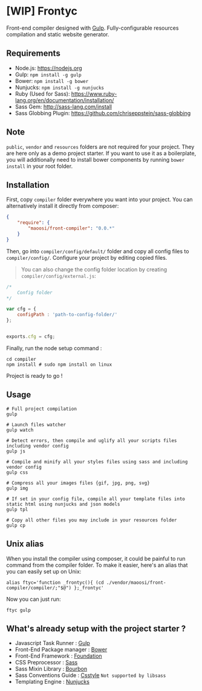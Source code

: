 #  [WIP] Frontyc

Front-end compiler designed with [Gulp](http://gulpjs.com). Fully-configurable resources compilation and static website generator.


## Requirements

* Node.js: https://nodejs.org
* Gulp: `npm install -g gulp`
* Bower: `npm install -g bower`
* Nunjucks: `npm install -g nunjucks`
* Ruby (Used for Sass): https://www.ruby-lang.org/en/documentation/installation/
* Sass Gem: http://sass-lang.com/install
* Sass Globbing Plugin: https://github.com/chriseppstein/sass-globbing


## Note

`public`, `vendor` and `resources` folders are not required for your project. They are here only as a demo project starter.
If you want to use it as a boilerplate, you will additionally need to install bower components by running `bower install` in your root folder. 


## Installation

First, copy `compiler` folder everywhere you want into your project. You can alternatively install it directly from composer:

``` json
{
    "require": {
    	"maoosi/front-compiler": "0.0.*"
	}
}
```

Then, go into `compiler/config/default/` folder and copy all config files to `compiler/config/`. Configure your project by editing copied files.

> You can also change the config folder location by creating `compiler/config/external.js`:

``` javascript
/*
    Config folder
*/

var cfg = {
	configPath : 'path-to-config-folder/'
};


exports.cfg = cfg;
```

Finally, run the node setup command :

```shell
cd compiler
npm install # sudo npm install on linux
```

Project is ready to go !


## Usage

```shell
# Full project compilation
gulp

# Launch files watcher
gulp watch

# Detect errors, then compile and uglify all your scripts files including vendor config
gulp js

# Compile and minify all your styles files using sass and including vendor config
gulp css

# Compress all your images files {gif, jpg, png, svg}
gulp img

# If set in your config file, compile all your template files into static html using nunjucks and json models
gulp tpl

# Copy all other files you may include in your resources folder
gulp cp
```


## Unix alias

When you install the compiler using composer, it could be painful to run command from the compiler folder. To make it easier, here's an alias that you can easily set up on Unix:

```shell
alias ftyc='function _frontyc(){ (cd ./vendor/maoosi/front-compiler/compiler/;"$@") };_frontyc'
```

Now you can just run:

```shell
ftyc gulp
```


## What's already setup with the project starter ?

* Javascript Task Runner : [Gulp](http://gulpjs.com)
* Front-End Package manager : [Bower](http://bower.io)
* Front-End Framework : [Foundation](http://foundation.zurb.com)
* CSS Preprocessor : [Sass](http://sass-lang.com)
* Sass Mixin Library : [Bourbon](http://bourbon.io)
* Sass Conventions Guide : [Csstyle](http://www.csstyle.io) `Not supported by libsass`
* Templating Engine : [Nunjucks](https://mozilla.github.io/nunjucks/)
